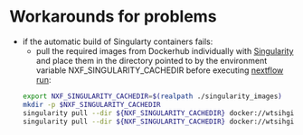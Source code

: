 # Workarounds for problems
- if the automatic build of Singularty containers fails:
  - pull the required images from Dockerhub individually with [Singularity](https://sylabs.io/singularity/) and place them in the directory pointed to by the environment variable NXF_SINGULARITY_CACHEDIR before executing [nextflow run](https://www.nextflow.io):
  ```bash
  export NXF_SINGULARITY_CACHEDIR=$(realpath ./singularity_images)
  mkdir -p $NXF_SINGULARITY_CACHEDIR
  singularity pull --dir ${NXF_SINGULARITY_CACHEDIR} docker://wtsihgi//nf_qc_cluster-2.4
  singularity pull --dir ${NXF_SINGULARITY_CACHEDIR} docker://wtsihgi/seurat_azimuth_pbmc:1.1

  ```
